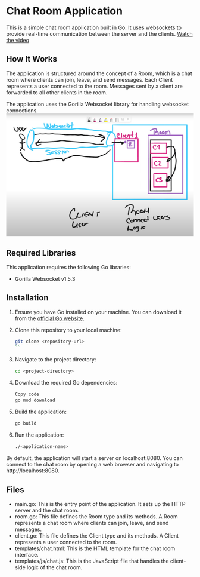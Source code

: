 # Chat Room Application

This is a simple chat room application built in Go. It uses websockets to provide real-time communication between the server and the clients.
[Watch the video](https://www.youtube.com/watch?v=y036l6pvVEs)

## How It Works

The application is structured around the concept of a Room, which is a chat room where clients can join, leave, and send messages. Each Client represents a user connected to the room. Messages sent by a client are forwarded to all other clients in the room.

The application uses the Gorilla Websocket library for handling websocket connections.
![alt text](image.png)
## Required Libraries

This application requires the following Go libraries:
- Gorilla Websocket v1.5.3

## Installation

1. Ensure you have Go installed on your machine. You can download it from the [official Go website](https://golang.org/dl/).

2. Clone this repository to your local machine:
   ```sh
   git clone <repository-url>
   ``
3. Navigate to the project directory:
    ```sh
    cd <project-directory>
    ```
4. Download the required Go dependencies:
    ```sh
    Copy code
    go mod download
    ```
5. Build the application:
    ```sh
    go build
    ```
6. Run the application:
    ```sh
    ./<application-name>
    ```
By default, the application will start a server on localhost:8080. You can connect to the chat room by opening a web browser and navigating to http://localhost:8080.

## Files
- main.go: This is the entry point of the application. It sets up the HTTP server and the chat room.
- room.go: This file defines the Room type and its methods. A Room represents a chat room where clients can join, leave, and send messages.
- client.go: This file defines the Client type and its methods. A Client represents a user connected to the room.
- templates/chat.html: This is the HTML template for the chat room interface.
- templates/js/chat.js: This is the JavaScript file that handles the client-side logic of the chat room.
